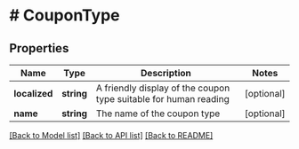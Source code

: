 # # CouponType

## Properties

Name | Type | Description | Notes
------------ | ------------- | ------------- | -------------
**localized** | **string** | A friendly display of the coupon type suitable for human reading | [optional]
**name** | **string** | The name of the coupon type | [optional]

[[Back to Model list]](../../README.md#models) [[Back to API list]](../../README.md#endpoints) [[Back to README]](../../README.md)
